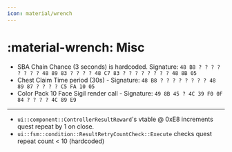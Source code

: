 ```yaml
---
icon: material/wrench
---
```


# :material-wrench: Misc

* SBA Chain Chance (3 seconds) is hardcoded. Signature: `48 B8 ? ? ? ? ? ? ? ? 48 89 83 ? ? ? ? 48 C7 83 ? ? ? ? ? ? ? ? 48 8B 05`
* Chest Claim Time period (30s) - Signature: `48 B8 ? ? ? ? ? ? ? ? 48 89 87 ? ? ? ? C5 FA 10 05`
* Color Pack 10 Face Sigil render call - Signature: `49 8B 45 ? 4C 39 F0 0F 84 ? ? ? ? 4C 89 E9`

---

* `ui::component::ControllerResultReward`'s vtable @ 0xE8 increments quest repeat by 1 on close.
* `ui::fsm::condition::ResultRetryCountCheck::Execute` checks quest repeat count < 10 (hardcoded)